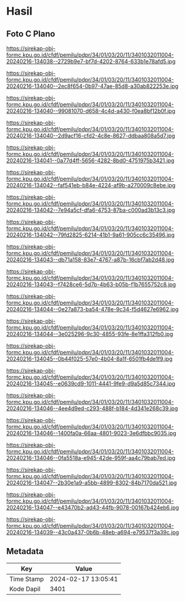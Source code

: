 # Hasil

## Foto C Plano

https://sirekap-obj-formc.kpu.go.id/cfdf/pemilu/pdpr/34/01/03/20/11/3401032011004-20240216-134038--2729b9e7-bf7d-4202-8764-633b1e78afd5.jpg

https://sirekap-obj-formc.kpu.go.id/cfdf/pemilu/pdpr/34/01/03/20/11/3401032011004-20240216-134040--2ec8f654-0b97-47ae-85d8-a30ab822253e.jpg

https://sirekap-obj-formc.kpu.go.id/cfdf/pemilu/pdpr/34/01/03/20/11/3401032011004-20240216-134040--99081070-d658-4c4d-a430-f0ea8bf12b0f.jpg

https://sirekap-obj-formc.kpu.go.id/cfdf/pemilu/pdpr/34/01/03/20/11/3401032011004-20240216-134040--2d9acf16-cfd2-4c8e-8627-ddbaa808a5d7.jpg

https://sirekap-obj-formc.kpu.go.id/cfdf/pemilu/pdpr/34/01/03/20/11/3401032011004-20240216-134041--0a77d4ff-5656-4282-8bd0-4751975b3421.jpg

https://sirekap-obj-formc.kpu.go.id/cfdf/pemilu/pdpr/34/01/03/20/11/3401032011004-20240216-134042--faf541eb-b84e-4224-af9b-a270009c8ebe.jpg

https://sirekap-obj-formc.kpu.go.id/cfdf/pemilu/pdpr/34/01/03/20/11/3401032011004-20240216-134042--7e94a5cf-dfa6-4753-87ba-c000ad3b13c3.jpg

https://sirekap-obj-formc.kpu.go.id/cfdf/pemilu/pdpr/34/01/03/20/11/3401032011004-20240216-134042--79fd2825-6214-41b1-9a61-905cc6c35496.jpg

https://sirekap-obj-formc.kpu.go.id/cfdf/pemilu/pdpr/34/01/03/20/11/3401032011004-20240216-134043--db71a158-83e7-4767-a87b-16cbf7ab2d48.jpg

https://sirekap-obj-formc.kpu.go.id/cfdf/pemilu/pdpr/34/01/03/20/11/3401032011004-20240216-134043--f7428ce6-5d7b-4b63-b05b-f1b7655752c8.jpg

https://sirekap-obj-formc.kpu.go.id/cfdf/pemilu/pdpr/34/01/03/20/11/3401032011004-20240216-134044--0e27a873-ba54-478e-9c34-f5d4627e6962.jpg

https://sirekap-obj-formc.kpu.go.id/cfdf/pemilu/pdpr/34/01/03/20/11/3401032011004-20240216-134044--3e025296-9c30-4855-93fe-8e1ffa312fb0.jpg

https://sirekap-obj-formc.kpu.go.id/cfdf/pemilu/pdpr/34/01/03/20/11/3401032011004-20240216-134045--0b44f025-57e0-4b04-8a1f-6501fb4de1f9.jpg

https://sirekap-obj-formc.kpu.go.id/cfdf/pemilu/pdpr/34/01/03/20/11/3401032011004-20240216-134045--e0639cd9-1011-4441-9fe9-d9a5d85c7344.jpg

https://sirekap-obj-formc.kpu.go.id/cfdf/pemilu/pdpr/34/01/03/20/11/3401032011004-20240216-134046--4ee4d9ed-c293-488f-b184-4d341e268c39.jpg

https://sirekap-obj-formc.kpu.go.id/cfdf/pemilu/pdpr/34/01/03/20/11/3401032011004-20240216-134046--1400fa0a-66aa-4801-9023-3e6dfbbc9035.jpg

https://sirekap-obj-formc.kpu.go.id/cfdf/pemilu/pdpr/34/01/03/20/11/3401032011004-20240216-134046--0fa5518a-e945-42de-959f-aa4c79bab7ed.jpg

https://sirekap-obj-formc.kpu.go.id/cfdf/pemilu/pdpr/34/01/03/20/11/3401032011004-20240216-134047--2b30e1a9-a5bb-4899-8302-84b7170da521.jpg

https://sirekap-obj-formc.kpu.go.id/cfdf/pemilu/pdpr/34/01/03/20/11/3401032011004-20240216-134047--e43470b2-ad43-44fb-9078-00167b424eb6.jpg

https://sirekap-obj-formc.kpu.go.id/cfdf/pemilu/pdpr/34/01/03/20/11/3401032011004-20240216-134039--43c0a437-0b6b-48eb-a694-e79537f3a39c.jpg


## Metadata

| Key        | Value               |
| ---------- | ------------------- |
| Time Stamp | 2024-02-17 13:05:41 |
| Kode Dapil | 3401                |



